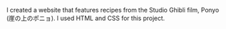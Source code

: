 I created a website that features recipes from the Studio Ghibli film, Ponyo (崖の上のポニョ). I used HTML and CSS for this project.

